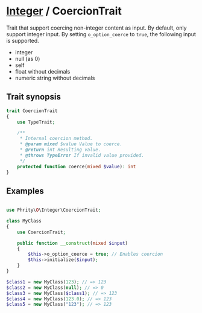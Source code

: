 # [Integer](../Integer.md) / CoercionTrait

Trait that support coercing non-integer content as input.
By default, only support integer input. By setting `o_option_coerce` to `true`, the following input is supported.

* integer
* null (as 0)
* self
* float without decimals
* numeric string without decimals

## Trait synopsis

```php
trait CoercionTrait
{
    use TypeTrait;

    /**
     * Internal coercion method.
     * @param mixed $value Value to coerce.
     * @return int Resulting value.
     * @throws TypeError If invalid value provided.
     */
    protected function coerce(mixed $value): int
}
```

## Examples

```php

use Phrity\O\Integer\CoercionTrait;

class MyClass
{
    use CoercionTrait;

    public function __construct(mixed $input)
    {
        $this->o_option_coerce = true; // Enables coercion
        $this->initialize($input);
    }
}

$class1 = new MyClass(123); // => 123
$class2 = new MyClass(null); // => 0
$class3 = new MyClass($class1); // => 123
$class4 = new MyClass(123.0); // => 123
$class5 = new MyClass("123"); // => 123
```
